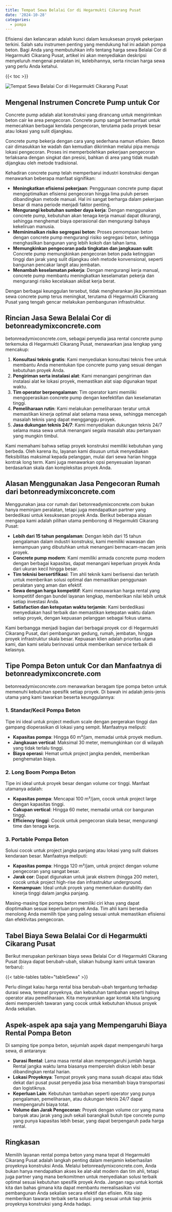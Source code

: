 ```yaml
---
title: Tempat Sewa Belalai Cor di Hegarmukti Cikarang Pusat
date: '2024-10-28'
categories:
  - pompa
---
```


Efisiensi dan kelancaran adalah kunci dalam kesuksesan proyek pekerjaan terkini. Salah satu instrumen penting yang mendukung hal ini adalah pompa beton. Bagi Anda yang membutuhkan info tentang harga sewa Belalai Cor di Hegarmukti Cikarang Pusat, artikel ini akan menyediakan deskripsi menyeluruh mengenai peralatan ini, kelebihannya, serta rincian harga sewa yang perlu Anda ketahui.

{{< toc >}}

![Tempat Sewa Belalai Cor di Hegarmukti Cikarang Pusat](https://betoncor8.github.io/pump/concrete-pump%20(5).png)

## Mengenal Instrumen Concrete Pump untuk Cor

Concrete pump adalah alat konstruksi yang dirancang untuk mengirimkan beton cair ke area pengecoran. Concrete pump sangat bermanfaat untuk memecahkan berbagai kendala pengecoran, terutama pada proyek besar atau lokasi yang sulit dijangkau.

Concrete pump bekerja dengan cara yang sederhana namun efisien. Beton cair dimasukkan ke wadah dan kemudian dikirimkan melalui pipa menuju lokasi pengecoran. Proses ini memperbolehkan pekerjaan pengecoran terlaksana dengan singkat dan presisi, bahkan di area yang tidak mudah dijangkau oleh metode tradisional.

Kehadiran concrete pump telah memperbarui industri konstruksi dengan menawarkan beberapa manfaat signifikan:

- **Meningkatkan efisiensi pekerjaan**: Penggunaan concrete pump dapat mengoptimalkan efisiensi pengecoran hingga lima puluh persen dibandingkan metode manual. Hal ini sangat berharga dalam pekerjaan besar di mana periode menjadi faktor penting.
- **Mengurangi kebutuhan sumber daya kerja**: Dengan menggunakan concrete pump, kebutuhan akan tenaga kerja manual dapat dikurangi, sehingga menghemat biaya operasional dan mengurangi bahaya kekeliruan manusia.
- **Meminimalkan risiko segregasi beton**: Proses pemompaan beton dengan concrete pump mengurangi risiko segregasi beton, sehingga menghasilkan bangunan yang lebih kokoh dan tahan lama.
- **Memungkinkan pengecoran pada tingkatan dan jangkauan sulit**: Concrete pump memungkinkan pengecoran beton pada ketinggian tinggi dan jarak yang sulit dijangkau oleh metode konvensional, seperti bangunan pencakar langit atau jembatan.
- **Menambah keselamatan pekerja**: Dengan mengurangi kerja manual, concrete pump membantu meningkatkan keselamatan pekerja dan mengurangi risiko kecelakaan akibat kerja berat.

Dengan berbagai keunggulan tersebut, tidak mengherankan jika permintaan sewa concrete pump terus meningkat, terutama di Hegarmukti Cikarang Pusat yang tengah gencar melakukan pembangunan infrastruktur.

## Rincian Jasa Sewa Belalai Cor di betonreadymixconcrete.com

betonreadymixconcrete.com, sebagai penyedia jasa rental concrete pump terkemuka di Hegarmukti Cikarang Pusat, menawarkan jasa lengkap yang mencakup:

1. **Konsultasi teknis gratis**: Kami menyediakan konsultasi teknis free untuk membantu Anda menentukan tipe concrete pump yang sesuai dengan kebutuhan proyek Anda.
2. **Pengiriman serta instalasi alat**: Kami menangani pengiriman dan instalasi alat ke lokasi proyek, memastikan alat siap digunakan tepat waktu.
3. **Tim operator berpengalaman**: Tim operator kami memiliki mengoperasikan concrete pump dengan keefektifan dan keselamatan tinggi.
4. **Pemeliharaan rutin**: Kami melakukan pemeliharaan teratur untuk memastikan kinerja optimal alat selama masa sewa, sehingga mencegah masalah teknis yang dapat mengganggu proyek.
5. **Jasa dukungan teknis 24/7**: Kami menyediakan dukungan teknis 24/7 selama masa sewa untuk menangani segala masalah atau pertanyaan yang mungkin timbul.

Kami memahami bahwa setiap proyek konstruksi memiliki kebutuhan yang berbeda. Oleh karena itu, layanan kami disusun untuk menyediakan fleksibilitas maksimal kepada pelanggan, mulai dari sewa harian hingga kontrak long term. Kami juga menawarkan opsi penyesuaian layanan berdasarkan skala dan kompleksitas proyek Anda.

## Alasan Menggunakan Jasa Pengecoran Rumah dari betonreadymixconcrete.com

Menggunakan jasa cor rumah dari betonreadymixconcrete.com bukan hanya meminjam peralatan, tetapi juga mendapatkan partner yang berdedikasi untuk kesuksesan proyek Anda. Berikut beberapa alasan mengapa kami adalah pilihan utama pemborong di Hegarmukti Cikarang Pusat:

- **Lebih dari 15 tahun pengalaman**: Dengan lebih dari 15 tahun pengalaman dalam industri konstruksi, kami memiliki wawasan dan kemampuan yang dibutuhkan untuk menangani bermacam-macam jenis proyek.
- **Concrete pump modern**: Kami memiliki armada concrete pump modern dengan berbagai kapasitas, dapat menangani keperluan proyek Anda dari ukuran kecil hingga besar.
- **Tim teknisi bersertifikasi**: Tim ahli teknik kami berlisensi dan terlatih untuk memberikan solusi optimal dan memastikan penggunaan peralatan yang aman dan efektif.
- **Sewa dengan harga kompetitif**: Kami menawarkan harga rental yang kompetitif dengan bundel layanan lengkap, memberikan nilai lebih untuk setiap investasi Anda.
- **Satisfaction dan ketepatan waktu terjamin**: Kami berdedikasi menyediakan hasil terbaik dan memastikan ketepatan waktu dalam setiap proyek, dengan kepuasan pelanggan sebagai fokus utama.

Kami berbangga menjadi bagian dari berbagai proyek cor di Hegarmukti Cikarang Pusat, dari pembangunan gedung, rumah, jembatan, hingga proyek infrastruktur skala besar. Kepuasan klien adalah prioritas utama kami, dan kami selalu berinovasi untuk memberikan service terbaik di kelasnya.

## Tipe Pompa Beton untuk Cor dan Manfaatnya di betonreadymixconcrete.com

betonreadymixconcrete.com menawarkan beragam tipe pompa beton untuk memenuhi kebutuhan spesifik setiap proyek. Di bawah ini adalah jenis-jenis utama yang kami tawarkan beserta keunggulannya:

### 1\. Standar/Kecil Pompa Beton

Tipe ini ideal untuk project medium scale dengan pergerakan tinggi dan gampang dioperasikan di lokasi yang sempit. Manfaatnya meliputi:

- **Kapasitas pompa**: Hingga 60 m³/jam, memadai untuk proyek medium.
- **Jangkauan vertical**: Maksimal 30 meter, memungkinkan cor di wilayah yang tidak terlalu tinggi.
- **Biaya operasi**: Hemat untuk project jangka pendek, memberikan penghematan biaya.

### 2\. Long Boom Pompa Beton

Tipe ini ideal untuk proyek besar dengan volume cor tinggi. Manfaat utamanya adalah:

- **Kapasitas pompa**: Mencapai 100 m³/jam, cocok untuk project large dengan kapasitas tinggi.
- **Cakupan vertical**: Hingga 60 meter, memadai untuk cor bangunan tinggi.
- **Efficiency tinggi**: Cocok untuk pengecoran skala besar, mengurangi time dan tenaga kerja.

### 3\. Portable Pompa Beton

Solusi cocok untuk project jangka panjang atau lokasi yang sulit diakses kendaraan besar. Manfaatnya meliputi:

- **Kapasitas pompa**: Hingga 120 m³/jam, untuk project dengan volume pengecoran yang sangat besar.
- **Jarak cor**: Dapat digunakan untuk jarak ekstrem (hingga 200 meter), cocok untuk project high-rise dan infrastruktur underground.
- **Kemampuan**: Ideal untuk proyek yang memerlukan durability dan kinerja tinggi dalam jangka panjang.

Masing-masing tipe pompa beton memiliki ciri khas yang dapat dioptimalkan sesuai keperluan proyek Anda. Tim ahli kami bersedia menolong Anda memilih tipe yang paling sesuai untuk memastikan efisiensi dan efektivitas pengecoran.

## Tabel Biaya Sewa Belalai Cor di Hegarmukti Cikarang Pusat

Berikut merupakan perkiraan biaya sewa Belalai Cor di Hegarmukti Cikarang Pusat (biaya dapat berubah-ubah, silakan hubungi kami untuk tawaran terbaru):

{{< table-tables table="tableSewa" >}}

Perlu diingat kalau harga rental bisa berubah-ubah tergantung terhadap durasi sewa, tempat proyeknya, dan kebutuhan tambahan seperti halnya operator atau pemeliharaan. Kita menyarankan agar kontak kita langsung demi memperoleh tawaran yang cocok untuk kebutuhan khusus proyek Anda sekalian.

## Aspek-aspek apa saja yang Mempengaruhi Biaya Rental Pompa Beton

Di samping tipe pompa beton, sejumlah aspek dapat mempengaruhi harga sewa, di antaranya:

- **Durasi Rental**: Lama masa rental akan mempengaruhi jumlah harga. Rental jangka waktu lama biasanya memperoleh diskon lebih besar dibandingkan rental harian.
- **Lokasi Proyeknya**: Tempat proyek yang mana susah dicapai atau tidak dekat dari pusat pusat penyedia jasa bisa menambah biaya transportasi dan logistiknya.
- **Keperluan Lain**: Kebutuhan tambahan seperti operator yang punya pengalaman, pemeliharaan, atau dukungan teknis 24/7 dapat mempengaruhi biaya total.
- **Volume dan Jarak Pengecoran**: Proyek dengan volume cor yang mana banyak atau jarak yang jauh sekali barangkali butuh tipe concrete pump yang punya kapasitas lebih besar, yang dapat berpengaruh pada harga rental.

## Ringkasan

Memilih layanan rental pompa beton yang mana tepat di Hegarmukti Cikarang Pusat adalah langkah penting dalam menjamin keberhasilan proyeknya konstruksi Anda. Melalui betonreadymixconcrete.com, Anda bukan hanya mendapatkan akses ke alat-alat modern dan tim ahli, tetapi juga partner yang mana berkomitmen untuk menyediakan solusi terbaik optimal sesuai kebutuhan spesifik proyek Anda. Jangan ragu untuk kontak kita dan bahas gimana kita dapat membantu merealisasikan visi pembangunan Anda sekalian secara efektif dan efisien. Kita siap memberikan tawaran terbaik serta solusi yang sesuai untuk tiap jenis proyeknya konstruksi yang Anda hadapi.

